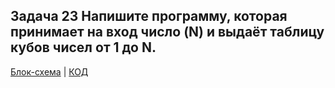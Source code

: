 ## Задача 23 Напишите программу, которая принимает на вход число (N) и выдаёт таблицу кубов чисел от 1 до N.

[Блок-схема](example.drawio.png) | [КОД](Program.cs)

